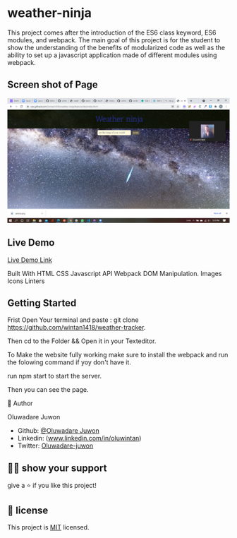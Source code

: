 # weather-ninja
This project comes after the introduction of the ES6 class keyword, ES6 modules, and webpack. The main goal of this project is for the student to show the understanding of the benefits of modularized code as well as the ability to set up a javascript application made of different modules using webpack.

## Screen shot of Page
![Projects Screenshot](./img/app.png)



## Live Demo

[Live Demo Link](https://raw.githack.com/wintan1418/weather-ninja/feature/dist/index.html)

Built With
HTML
CSS
Javascript
API
Webpack
DOM Manipulation.
Images
Icons
Linters
## Getting Started
Frist Open Your terminal and paste : git clone https://github.com/wintan1418/weather-tracker.

Then cd to the Folder && Open it in your Texteditor.

To Make the website fully working make sure to install the webpack and run the folowing command if yoy don't have it.

run npm start to start the server.

Then you can see the page.

👤 Author

Oluwadare Juwon

- Github: [@Oluwadare Juwon](https://github.com/wintan1418)
- Linkedin: (www.linkedin.com/in/oluwintan)
- Twitter: [Oluwadare-juwon](https://twitter.com/@oluwadarejuwon)
## 🙋‍♂ show your support

give a ⭐️ if you like this project!

## 📝 license



This project is [MIT](LICENSE) licensed.